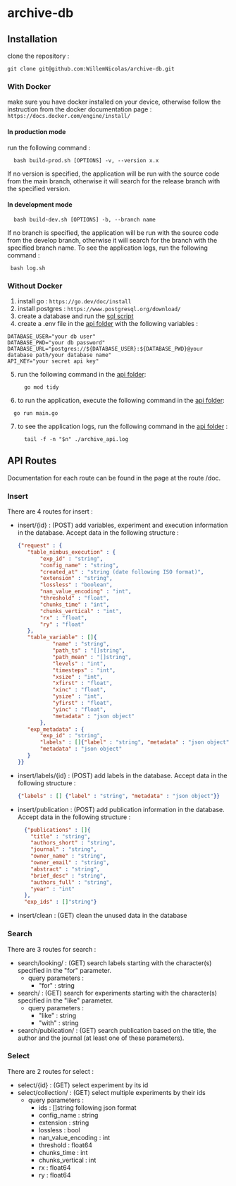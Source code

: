 # archive-db
## Installation
clone the repository :
```console
git clone git@github.com:WillemNicolas/archive-db.git
```
### With Docker
make sure you have docker installed on your device, otherwise follow the instruction from the docker documentation page : ```https://docs.docker.com/engine/install/```
#### In production mode
 run the following command :
```console
  bash build-prod.sh [OPTIONS] -v, --version x.x
```
If no version is specified, the application will be run with the source code from the main branch, otherwise it will search for the release branch with the specified version.

#### In development mode
```console
  bash build-dev.sh [OPTIONS] -b, --branch name
```
If no branch is specified, the application will be run with the source code from the develop branch, otherwise it will search for the branch with the specified branch name.
To see the application logs, run the following command :
   ```console
    bash log.sh
   ```
### Without Docker
 1. install go : ```https://go.dev/doc/install```
 2. install postgres : ```https://www.postgresql.org/download/```
 3. create a database and run the [sql script](database/init.sql)
 4. create a .env file in the [api folder](api) with the following variables :
```console
DATABASE_USER="your db user"
DATABASE_PWD="your db password"
DATABASE_URL="postgres://${DATABASE_USER}:${DATABASE_PWD}@your database path/your database name"
API_KEY="your secret api key"
```
5. run the following command in the [api folder](api):
   ```console
     go mod tidy
   ```
6.  to run the application, execute the following command in the [api folder](api):
   ```console
     go run main.go
   ```
7. to see the application logs, run the following command in the [api folder](api) :
   ```console
     tail -f -n "$n" ./archive_api.log
   ```
## API Routes
Documentation for each route can be found in the page at the route /doc.
### Insert  
  There are 4 routes for insert :
  - insert/{id} : (POST) add variables, experiment and execution information in the database. Accept data in the following structure :
       ```json
      {"request" : {
          "table_nimbus_execution" : {
              "exp_id" : "string",
              "config_name" : "string",
              "created_at" : "string (date following ISO format)",
              "extension" : "string",
              "lossless" : "boolean",
              "nan_value_encoding" : "int",
              "threshold" : "float",
              "chunks_time" : "int",
              "chunks_vertical" : "int",
              "rx" : "float",
              "ry" : "float"
          },
          "table_variable" : []{
                  "name" : "string",
                  "path_ts" : "[]string",
                  "path_mean" : "[]string",
                  "levels" : "int",
                  "timesteps" : "int",
                  "xsize" : "int",
                  "xfirst" : "float",
                  "xinc" : "float",
                  "ysize" : "int",
                  "yfirst" : "float",
                  "yinc" : "float",
                  "metadata" : "json object"
              },
          "exp_metadata" : {
              "exp_id" : "string",
              "labels" : []{"label" : "string", "metadata" : "json object"},
              "metadata" : "json object"
          }
      }}
      ```
  - insert/labels/{id} : (POST) add labels in the database. Accept data in the following structure :
    ```json
    {"labels" : [] {"label" : "string", "metadata" : "json object"}}          
    ```
  - insert/publication : (POST) add publication information in the database. Accept data in the following structure :
    ```json
      {"publications" : []{
        "title" : "string",
        "authors_short" : "string",
        "journal" : "string",
        "owner_name" : "string",
        "owner_email" : "string",
        "abstract" : "string",
        "brief_desc" : "string",
        "authors_full" : "string",
        "year" : "int"
      },
      "exp_ids" : []"string"}
    ```
  - insert/clean : (GET) clean the unused data in the database
### Search  
  There are 3 routes for search :
  - search/looking/ : (GET) search labels starting with the character(s) specified in the "for" parameter.
      - query parameters :
          - "for" : string
  - search/ : (GET) search for experiments starting with the character(s) specified in the "like" parameter.
      - query parameters :
          - "like" : string
          - "with" : string
  - search/publication/ : (GET) search publication based on the title, the author and the journal (at least one of these parameters).
### Select  
  There are 2 routes for select :
  - select/{id} : (GET) select experiment by its id
  - select/collection/ : (GET) select multiple experiments by their ids
      - query parameters :
          - ids : []string following json format
          - config_name : string
          - extension : string
          - lossless : bool
          - nan_value_encoding : int
          - threshold : float64
          - chunks_time : int
          - chunks_vertical : int
          - rx : float64
          - ry : float64
